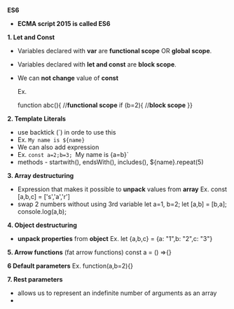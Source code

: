 **ES6**

- **ECMA script 2015 is called ES6**


**1. Let and Const**

- Variables declared with **var** are **functional scope** OR **global scope**.
- Variables declared with **let and const**  are **block scope**.
- We can **not change** value of **const**
  
  Ex.
	
  function abc(){    //**functional scope**
  if (b=2){     //**block scope** }}


**2. Template Literals**

- use backtick (`) in orde to use this
- Ex. `My name is ${name}`
- We can also add expression
- Ex. `const a=2;b=3;
       `My name is {a=b}`
- methods - startwith(), endsWith(), includes(), ${name}.repeat(5)


**3. Array destructuring** 

- Expression that makes it possible to **unpack** values from **array**
  Ex.  const [a,b,c] = ['s','a','r']
- swap 2 numbers without using 3rd variable
  let a=1, b=2;  let [a,b] = [b,a];  console.log(a,b);

**4. Object destructuring** 
-  **unpack properties** from **object**
  Ex. let {a,b,c} = {a: "1",b: "2",c: "3"}


**5. Arrow functions** (fat arrow functions)
const a = () =>{}

**6 Default parameters**
Ex. function(a,b=2){}

**7. Rest parameters** 
- allows us to represent an indefinite number of arguments as an array
- 


   
    
